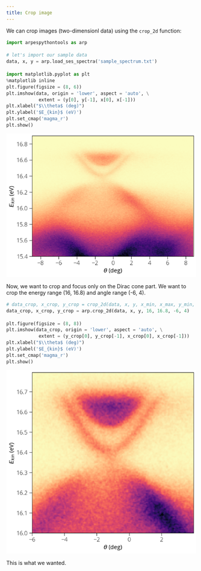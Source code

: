 ```yaml
---
title: Crop image
---
```

We can crop images (two-dimensionl data) using the `crop_2d` function:
```python
import arpespythontools as arp

# let's import our sample data
data, x, y = arp.load_ses_spectra('sample_spectrum.txt')

import matplotlib.pyplot as plt
%matplotlib inline
plt.figure(figsize = (8, 6))
plt.imshow(data, origin = 'lower', aspect = 'auto', \
            extent = (y[0], y[-1], x[0], x[-1]))
plt.xlabel("$\\theta$ (deg)")
plt.ylabel('$E_{kin}$ (eV)')
plt.set_cmap('magma_r')
plt.show()
```
![plot-sample-spectra](../static/img/plot-sample-spectra.png)

Now, we want to crop and focus only on the Dirac cone part. We want to crop the
energy range (16, 16.8) and angle range (-6, 4).

```python
# data_crop, x_crop, y_crop = crop_2d(data, x, y, x_min, x_max, y_min, y_max)
data_crop, x_crop, y_crop = arp.crop_2d(data, x, y, 16, 16.8, -6, 4)

plt.figure(figsize = (8, 8))
plt.imshow(data_crop, origin = 'lower', aspect = 'auto', \
            extent = (y_crop[0], y_crop[-1], x_crop[0], x_crop[-1]))
plt.xlabel("$\\theta$ (deg)")
plt.ylabel('$E_{kin}$ (eV)')
plt.set_cmap('magma_r')
plt.show()
```
![crop-image](../static/img/crop-image.png)

This is what we wanted.
